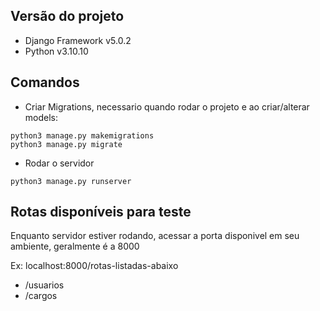## Versão do projeto

- Django Framework v5.0.2
- Python v3.10.10

## Comandos

- Criar Migrations, necessario quando rodar o projeto e ao criar/alterar models:

```
python3 manage.py makemigrations
python3 manage.py migrate
```

- Rodar o servidor

```
python3 manage.py runserver
```

## Rotas disponíveis para teste

Enquanto servidor estiver rodando, acessar a porta disponivel em seu ambiente, geralmente é a 8000

Ex: localhost:8000/rotas-listadas-abaixo

- /usuarios
- /cargos

